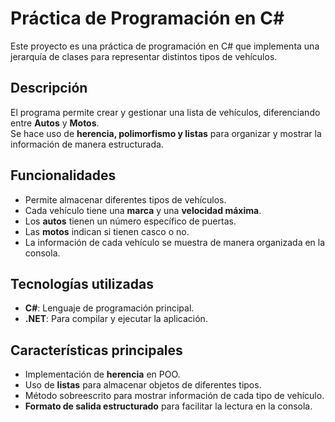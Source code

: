 # Práctica de Programación en C#

Este proyecto es una práctica de programación en C# que implementa una jerarquía de clases para representar distintos tipos de vehículos.

## Descripción
El programa permite crear y gestionar una lista de vehículos, diferenciando entre **Autos** y **Motos**.  
Se hace uso de **herencia, polimorfismo y listas** para organizar y mostrar la información de manera estructurada.

## Funcionalidades
- Permite almacenar diferentes tipos de vehículos.
- Cada vehículo tiene una **marca** y una **velocidad máxima**.
- Los **autos** tienen un número específico de puertas.
- Las **motos** indican si tienen casco o no.
- La información de cada vehículo se muestra de manera organizada en la consola.

## Tecnologías utilizadas
- **C#**: Lenguaje de programación principal.
- **.NET**: Para compilar y ejecutar la aplicación.

## Características principales
- Implementación de **herencia** en POO.
- Uso de **listas** para almacenar objetos de diferentes tipos.
- Método sobreescrito para mostrar información de cada tipo de vehículo.
- **Formato de salida estructurado** para facilitar la lectura en la consola.
